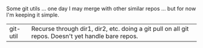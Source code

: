 Some git utils ... one day I may merge with other similar repos ... but for now I'm keeping it simple.

<table>
<tr>

<td>git-util <dir1> <dir2></td>
<td>Recurse through dir1, dir2, etc. doing a git pull on all git repos.  Doesn't yet handle bare repos.</td>

</tr>
</table>


